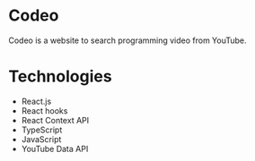 # Codeo
Codeo is a website to search programming video from YouTube.

# Technologies
- React.js
- React hooks
- React Context API
- TypeScript
- JavaScript
- YouTube Data API
